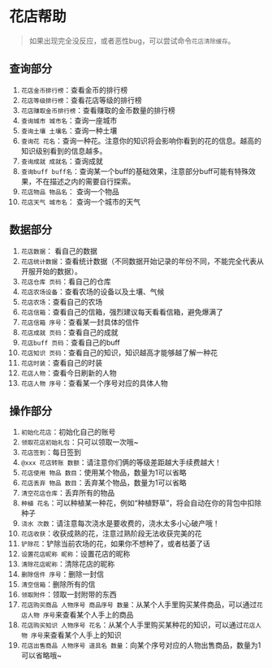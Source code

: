 # 花店帮助

> 如果出现完全没反应，或者恶性bug，可以尝试命令`花店清除缓存`。

## 查询部分

1. `花店金币排行榜`：查看金币的排行榜
2. `花店等级排行榜`：查看花店等级的排行榜
3. `花店赚取金币排行榜`：查看赚取的金币数量的排行榜
4. `查询城市 城市名`：查询一座城市
5. `查询土壤 土壤名`：查询一种土壤
6. `查询花 花名`：查询一种花。注意你的知识将会影响你看到的花的信息。越高的知识级别看到的信息越多。
7. `查询成就 成就名`：查询成就
8. `查询buff buff名`：查询某一个buff的基础效果，注意部分buff可能有特殊效果，不在描述之内的需要自行探索。
9. `花店物品 物品名`： 查询一个物品
10. `花店天气 城市名`： 查询一个城市的天气

## 数据部分

1. `花店数据`： 看自己的数据
2. `花店统计数据`：查看统计数据（不同数据开始记录的年份不同，不能完全代表从开服开始的数据）。
3. `花店仓库 页码`：看自己的仓库
4. `花店农场设备`：查看农场的设备以及土壤、气候
5. `花店农场`：查看自己的农场
6. `花店信箱`：查看自己的信箱，强烈建议每天看看信箱，避免爆满了
7. `花店信箱 序号`：查看某一封具体的信件
8. `花店成就 页码`：查看自己的成就
9. `花店buff 页码`：查看自己的buff
10. `花店知识 页码`：查看自己的知识，知识越高才能够越了解一种花
11. `花店时装`：查看自己的时装
12. `花店人物`：查看今日刷新的人物
13. `花店人物 序号`：查看某一个序号对应的具体人物

## 操作部分

1. `初始化花店`：初始化自己的账号
2. `领取花店初始礼包`：只可以领取一次哦~
3. `花店签到`：每日签到
4. `@xxx 花店转账 数额`：请注意你们俩的等级差距越大手续费越大！
5. `花店使用 物品 数目`：使用某个物品，数量为1可以省略
6. `花店丢弃 物品 数目`：丢弃某个物品，数量为1可以省略
7. `清空花店仓库`：丢弃所有的物品
8. `种植 花名`：可以种植某一种花，例如“种植野草”，将会自动在你的背包中扣除种子
9. `浇水 次数`：请注意每次浇水是要收费的，浇水太多小心破产哦！
10. `花店收获`：收获成熟的花，注意过熟阶段无法收获完美的花
11. `铲除花`：铲除当前农场的花，如果你不想种了，或者枯萎了话
12. `设置花店昵称 昵称`：设置花店的昵称
13. `清除花店昵称`：清除花店的昵称
14. `删除信件 序号`：删除一封信
15. `清空信箱`：删除所有的信
16. `领取附件`：领取一封附带的东西
17. `花店购买商品 人物序号 商品序号 数量`：从某个人手里购买某件商品，可以通过`花店人物 序号`来查看某个人手上的商品
18. `花店购买知识 人物序号 花名`：从某个人手里购买某种花的知识，可以通过`花店人物 序号`来查看某个人手上的知识
19. `花店出售商品 人物序号 道具名 数量`：向某个序号对应的人物出售商品，数量为1可以省略哦~

